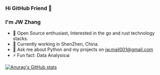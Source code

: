 ### Hi GitHub Friend 👋


### I'm JW Zhang

- 💪 Open Source enthusiast, Interested in the go and rust technology stacks.
- 🌱 Currently working in ShenZhen, China.
- 💬 Ask me about Python and my projects on [jw.mail001@gmail.com](mailto:jw.mail001@gmail.com)
- ⚡ Fun fact: Data Analysis📊

[![Anurag's GitHub stats](https://github-readme-stats.vercel.app/api?username=JW-Zhang001&show_icons=true&count_private=true&theme=radical)](https://github.com/anuraghazra/github-readme-stats)




<!--
**JW-Zhang001/JW-Zhang001** is a ✨ _special_ ✨ repository because its `README.md` (this file) appears on your GitHub profile.

Here are some ideas to get you started:

- 🔭 I’m currently working on ...
- 🌱 I’m currently learning ...
- 👯 I’m looking to collaborate on ...
- 🤔 I’m looking for help with ...
- 💬 Ask me about ...
- 📫 How to reach me: ...
- 😄 Pronouns: ...
- ⚡ Fun fact: ...
-->
